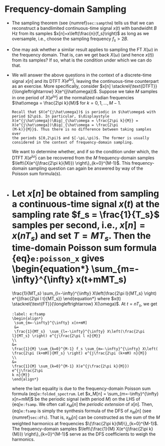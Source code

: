 # Frequency-domain Sampling

* The sampling theorem (see {numref}`sec:sampthm`) tells us that we
  can reconstruct a bandlimited continuous-time signal $x(t)$ with
  bandwidht $B$ Hz from its samples $x[n]=x\left(\frac{n}{f_s}\right)$
  as long as we oversample, i.e., choose the sampling frequency $f_s >
  2B$.

* One may ask whether a similar result applies to sampling the FT
  $X(\omega)$ in the frequency domain. That is, can we get back
  $X(\omega)$ (and hence $x(t)$) from its samples? If so, what is the
  condition under which we can do that. 

* We will answer the above questions in the context of a discrete-time
  signal $x[n]$ and its DTFT $X(e^{j\hat\omega})$, leaving the
  continuous-time counterpart as an exercise. More specifically,
  consider $x[n] \stackrel{\text{DTFT}}{\longleftrightarrow}
  X(e^{j\hat\omega})$. Suppose we take $M$ samples in one period of
  $X(e^{j\hat\omega})$ at the normalized radian frequencies
  $\hat\omega = \frac{2\pi k}{M}$ for $k=0,1,\ldots,M-1$.
  ```{tip}
  Recall that $X(e^{j\hat\omega})$ is periodic in $\hat\omega$ with
  period $2\pi$. In particular, $\displaystyle
  X(e^{j\hat\omega})\Big|_{\hat\omega = \frac{2\pi k}{M}} =
  X(e^{j\hat\omega})\Big|_{\hat\omega = \frac{2\pi
  (M-k)}{M}}$. Thus there is no difference between taking samples over
  the periods $[0,2\pi)$ and $[-\pi,\pi)$. The former is usually
  considered in the context of frequency-domain sampling.
  ```
  We want to determine whether, and if so the condition under which,
  the DTFT $X(e^{j\hat\omega})$ can be recovered from the $M$
  frequency-domain samples $\left\{X(e^{j\frac{2\pi k}{M}})
  \right\}_{k=0}^{M-1}$. This frequency-domain sampling question can
  again be answered by way of the Poisson sum formula(s).

* Let $x[n]$ be obtained from sampling a continuous-time signal $x(t)$
  at the sampling rate $f_s = \frac{1}{T_s}$ samples per second, i.e.,
  $x[n] = x(nT_s)$ and set $T=MT_s$. Then the time-domain Poisson sum
  formula {eq}`e:poisson_x` gives
  \begin{equation*}
  \sum_{m=-\infty}^{\infty} x(t+mMT_s)
  = 
  \frac{1}{MT_s} \sum_{l=-\infty}^{\infty} X\left(\frac{2\pi l}{MT_s}
  \right) e^{j\frac{2\pi l t}{MT_s}} 
  \end{equation*}
  where
  $x(t) \stackrel{\text{FT}}{\longleftrightarrow} X(\omega)$. At
  $t=nT_s$, we get
  ```{math}
  :label: e:fsamp
  \begin{align*}
   \sum_{m=-\infty}^{\infty} x[n+mM] 
   &=
   \frac{1}{MT_s}  \sum_{l=-\infty}^{\infty} X\left(\frac{2\pi
  l}{MT_s} \right) e^{j\frac{2\pi l n}{M}} 
  \\
  &= 
  \frac{1}{M} \sum_{k=0}^{M-1} f_s \sum_{m=-\infty}^{\infty} X\left(
  \frac{2\pi (k+mM)}{MT_s} \right) e^{j\frac{2\pi (k+mM) n}{M}}
  \\
  &=
  \frac{1}{M} \sum_{k=0}^{M-1} X(e^{j\frac{2\pi k}{M}})  e^{j\frac{2\pi
  k n}{M}}
  \end{align*}
  ```
  where the last equality is due to the frequency-domain Poisson sum
  formula {eq}`e:folded_spectrum`. Let $x_M[n] =
  \sum_{m=-\infty}^{\infty} x[n+mM]$ be the periodic signal (with
  period $M$) on the LHS of {eq}`e:fsamp`.  We often call $x_M[n]$ the
  *periodic extension* of $x[n]$. Then, {eq}`e:fsamp` is simply the
      synthesis formula of the DFS of $x_M[n]$ (see
  {numref}`sec:dfs`).  That is, $x_M[n]$ can be constructed as the sum
  of the $M$ weighted harmonics at frequencies $\{\frac{2\pi
  k}{M}\}_{k=0}^{M-1}$. The frequency-domain samples
  $\left\{\frac{1}{M} X(e^{j\frac{2\pi k}{M}})
  \right\}_{k=0}^{M-1}$ serve as the DFS coefficients to weigh the
  harmonics.
